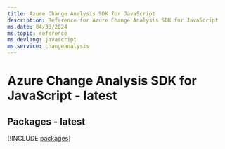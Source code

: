 ```yaml
---
title: Azure Change Analysis SDK for JavaScript
description: Reference for Azure Change Analysis SDK for JavaScript
ms.date: 04/30/2024
ms.topic: reference
ms.devlang: javascript
ms.service: changeanalysis
---
```

# Azure Change Analysis SDK for JavaScript - latest
## Packages - latest
[!INCLUDE [packages](change-analysis-index.md)]